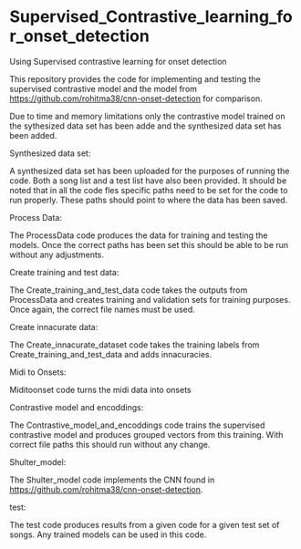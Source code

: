 # Supervised_Contrastive_learning_for_onset_detection
Using Supervised contrastive learning for onset detection

This repository provides the code for implementing and testing the supervised contrastive model and the model from https://github.com/rohitma38/cnn-onset-detection for comparison.

Due to time and memory limitations only the contrastive model trained on the sythesized data set has been adde and the synthesized data set has been added.

Synthesized data set:

A synthesized data set has been uploaded for the purposes of running the code. Both a song list and a test list have also been provided. It should be noted that in all the code fles specific paths need to be set for the code to run properly. These paths should point to where the data has been saved.

Process Data:

The ProcessData code produces the data for training and testing the models. Once the correct paths has been set this should be able to be run without any adjustments.

Create training and test data:

The Create_training_and_test_data code takes the outputs from ProcessData and creates training and validation sets for training purposes. Once again, the correct file names must be used.

Create innacurate data:

The Create_innacurate_dataset code takes the training labels from Create_training_and_test_data and adds innacuracies.

Midi to Onsets:

Miditoonset code turns the midi data into onsets

Contrastive model and encoddings:

The Contrastive_model_and_encoddings code trains the supervised contrastive model and produces grouped vectors from this training. With correct file paths this should run without any change. 

Shulter_model:

The Shulter_model code implements the CNN found in https://github.com/rohitma38/cnn-onset-detection.

test:

The test code produces results from a given code for a given test set of songs. Any trained models can be used in this code.



